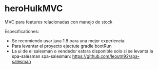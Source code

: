 # heroHulkMVC
MVC para features relacionadas con manejo de stock

Especificationes:

- Se recomiendo usar java 1.8 para una mejor experiencia
- Para levantar el proyecto ejectute gradle bootRun
- La ui de el salesman o vendedor estara disponible solo si se levanta la spa-salesman
spa-salesman: https://github.com/leoutn92/spa-salesman
